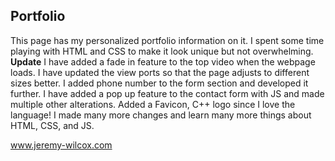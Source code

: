 ## Portfolio
This page has my personalized portfolio information on it. I spent some time playing with HTML and CSS to make it look unique but not overwhelming. 
**Update**
I have added a fade in feature to the top video when the webpage loads.
I have updated the view ports so that the page adjusts to different sizes better. 
I added phone number to the form section and developed it further.
I have added a pop up feature to the contact form with JS and made multiple other alterations.
Added a Favicon, C++ logo since I love the language!
I made many more changes and learn many more things about HTML, CSS, and JS.

www.jeremy-wilcox.com
